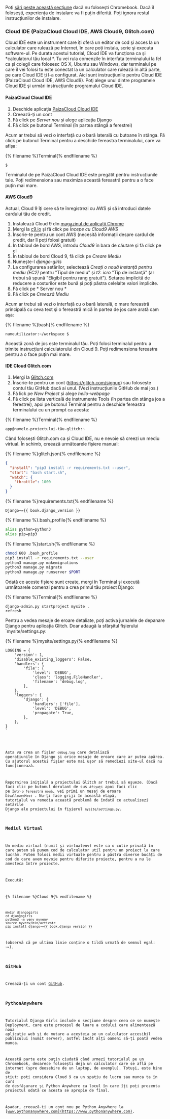 Poţi [sări peste această secţiune](http://tutorial.djangogirls.org/en/installation/#install-python) dacă nu foloseşti Chromebook. Dacă îl folosești, experiența de instalare va fi puțin diferită. Poți ignora restul instrucţiunilor de instalare.

### Cloud IDE (PaizaCloud Cloud IDE, AWS Cloud9, Glitch.com)

Cloud IDE este un instrument care îți oferă un editor de cod şi acces la un calculator care rulează pe Internet, în care poți instala, scrie şi executa software-ul. Pe durata acestui tutorial, Cloud IDE va funcționa ca și *calculatorul tău local *. Tu vei rula comenzile în interfața terminalului la fel ca și colegii care folosesc OS X, Ubuntu sau Windows, dar terminalul pe care îl vei folosi tu este conectat la un calculator care rulează în altă parte, pe care Cloud IDE ți l-a configurat. Aici sunt instrucţiunile pentru Cloud IDE (PaizaCloud Cloud IDE, AWS Cloud9). Poţi alege unul dintre programele Cloud IDE şi urmări instrucţiunile programului Cloud IDE.

#### PaizaCloud Cloud IDE

1. Deschide aplicaţia [PaizaCloud Cloud IDE](https://paiza.cloud/)
2. Creează-ți un cont
3. Fă click pe *Server nou* și alege aplicația Django
4. Fă click pe butonul Terminal (în partea stângă a ferestrei)

Acum ar trebui să vezi o interfaţă cu o bară laterală cu butoane în stânga. Fă click pe butonul Terminal pentru a deschide fereastra terminalului, care va afişa:

{% filename %}Terminal{% endfilename %}

    $
    

Terminalul de pe PaizaCloud Cloud IDE este pregătit pentru instrucțiunile tale. Poți redimensiona sau maximiza această fereastră pentru a o face puțin mai mare.

#### AWS Cloud9

Actual, Cloud 9 îți cere să te înregistrezi cu AWS și să introduci datele cardului tău de credit.

1. Instalează Cloud 9 din [magazinul de aplicații Chrome](https://chrome.google.com/webstore/detail/cloud9/nbdmccoknlfggadpfkmcpnamfnbkmkcp)
2. Mergi la [c9.io](https://c9.io) și fă click pe *Începe cu Cloud9 AWS*
3. Înscrie-te pentru un cont AWS (necesită informații despre cardul de credit, dar îl poți folosi gratuit)
4. În tabloul de bord AWS, introdu *Cloud9* în bara de căutare și fă click pe el
5. În tabloul de bord Cloud 9, fă click pe *Creare Mediu*
6. Numește-l *django-girls*
7. La configurarea setărilor, selectează *Creați o nouă instanță pentru mediu (EC2)* pentru "Tipul de mediu" și *t2. icro* "Tip de instanţă" (ar trebui să spună "Eligibil pentru rang gratuit"). Setarea implicită de reducere a costurilor este bună și poți păstra celelalte valori implicite.
8. Fă click pe * Server nou *
9. Fă click pe *Creează Mediu*

Acum ar trebui să vezi o interfață cu o bară laterală, o mare fereastră principală cu ceva text şi o fereastră mică în partea de jos care arată cam aşa:

{% filename %}bash{% endfilename %}

    numeutilizator:~/workspace $
    

Această zonă de jos este terminalul tău. Poți folosi terminalul pentru a trimite instrucțiuni calculatorului din Cloud 9. Poți redimensiona fereastra pentru a o face puțin mai mare.

#### IDE Cloud Glitch.com

1. Mergi la [Glitch.com](https://glitch.com/)
2. Înscrie-te pentru un cont (https://glitch.com/signup) sau folosește contul tău GitHub dacă ai unul. (Vezi instrucțiunile GitHub de mai jos.)
3. Fă lick pe *New Project* și alege *hello-webpage*
4. Fă click pe lista verticală de instrumente Tools (în partea din stânga jos a ferestrei), apoi pe butonul Terminal pentru a deschide fereastra terminalului cu un prompt ca acesta:

{% filename %}Terminal{% endfilename %}

    app@numele-proiectului-tău-glitch:~
    

Când folosești Glitch.com ca și Cloud IDE, nu e nevoie să creezi un mediu virtual. În schimb, creează următoarele fișiere manual:

{% filename %}glitch.json{% endfilename %}

```json
{
  "install": "pip3 install -r requirements.txt --user",
  "start": "bash start.sh",
  "watch": {
    "throttle": 1000
  }
}
```

{% filename %}requirements.txt{% endfilename %}

    Django~={{ book.django_version }}
    

{% filename %}.bash_profile{% endfilename %}

```bash
alias python=python3
alias pip=pip3
```

{% filename %}start.sh{% endfilename %}

```bash
chmod 600 .bash_profile
pip3 install -r requirements.txt --user
python3 manage.py makemigrations
python3 manage.py migrate
python3 manage.py runserver $PORT
```

Odată ce aceste fișiere sunt create, mergi în Terminal și execută următoarele comenzi pentru a crea primul tău proiect Django:

{% filename %}Terminal{% endfilename %}

    django-admin.py startproject mysite .
    refresh
    

Pentru a vedea mesaje de eroare detaliate, poți activa jurnalele de depanare Django pentru aplicația Glitch. Doar adaugă la sfârșitul fișierului `mysite/settings.py:</p>

<p>{% filename %}mysite/settings.py{% endfilename %}</p>

<pre><code class="python">LOGGING = {
    'version': 1,
    'disable_existing_loggers': False,
    'handlers': {
        'file': {
            'level': 'DEBUG',
            'class': 'logging.FileHandler',
            'filename': 'debug.log',
        },
    },
    'loggers': {
        'django': {
            'handlers': ['file'],
            'level': 'DEBUG',
            'propagate': True,
        },
    },
}
`</pre> 

Asta va crea un fișier `debug.log` care detaliază operațiunile în Django și orice mesaje de eroare care ar putea apărea. Cu ajutorul acestui fișier este mai ușor să remediezi site-ul dacă nu funcționează.

Repornirea iniţială a proiectului Glitch ar trebui să eşueze. (Dacă faci clic pe butonul derulant de sus `Afișați` apoi faci clic pe `Într-o fereastră nouă`, vei primi un mesaj de eroare `DisallowedHost` . Nu-ți face griji în această etapă, tutorialul va remedia această problemă de îndată ce actualizezi setările Django ale proiectului în fișierul `mysite/settings.py`.

### Mediul Virtual

Un mediu virtual (numit și virtualenv) este ca o cutie privată în care putem să punem cod de calculator util pentru un proiect la care lucrăm. Putem folosi medii virtuale pentru a păstra diverse bucăți de cod de care avem nevoie pentru diferite proiecte, pentru a nu le amesteca între proiecte.

Execută:

{% filename %}Cloud 9{% endfilename %}

    mkdir djangogirls
    cd djangogirls
    python3 -m venv myvenv
    source myvenv/bin/activate
    pip install django~={{ book.django_version }}
    

(observă că pe ultima linie conține o tildă urmată de semnul egal: `~=`).

### GitHub

Creează-ți un cont [GitHub](https://github.com).

### PythonAnywhere

Tutorialul Django Girls include o secţiune despre ceea ce se numeşte Deployment, care este procesul de luare a codului care alimentează noua aplicație web și de mutare a acesteia pe un calculator accesibil publicului (numit server), astfel încât alți oameni să-ți poată vedea munca.

Această parte este puţin ciudată când urmezi tutorialul pe un Chromebook, deoarece folosești deja un calculator care se află pe internet (spre deosebire de un laptop, de exemplu). Totuși, este bine de stiut: poți considera Cloud 9 ca un spațiu de lucru sau munca ta în curs de desfășurare și Python Anywhere ca locul în care îți poți prezenta proiectul odată ce acesta se apropie de final.

Așadar, creează-ți un cont nou pe Python Anywhere la [www.pythonanywhere.com](https://www.pythonanywhere.com).